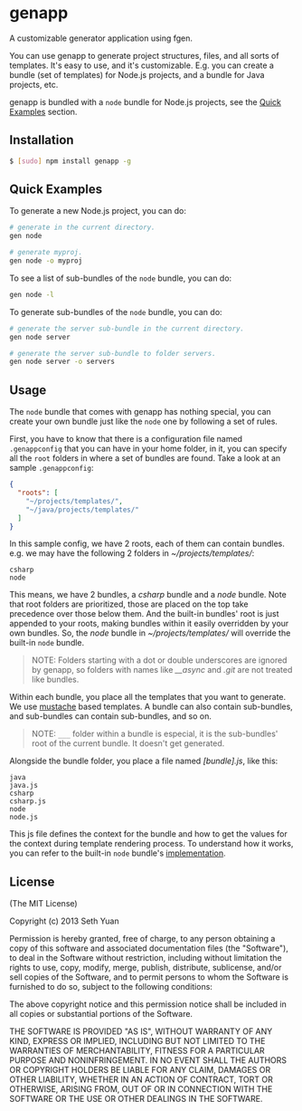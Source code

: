 # genapp

A customizable generator application using fgen.

You can use genapp to generate project structures, files, and all sorts of templates. It's easy to use, and it's customizable. E.g. you can create a bundle (set of templates) for Node.js projects, and a bundle for Java projects, etc.

genapp is bundled with a `node` bundle for Node.js projects, see the [Quick Examples](#quick-examples) section.

## Installation

```bash
$ [sudo] npm install genapp -g
```

## Quick Examples

To generate a new Node.js project, you can do:

```bash
# generate in the current directory.
gen node

# generate myproj.
gen node -o myproj
```

To see a list of sub-bundles of the `node` bundle, you can do:

```bash
gen node -l
```

To generate sub-bundles of the `node` bundle, you can do:

```bash
# generate the server sub-bundle in the current directory.
gen node server

# generate the server sub-bundle to folder servers.
gen node server -o servers
```

## Usage

The `node` bundle that comes with genapp has nothing special, you can create your own bundle just like the `node` one by following a set of rules.

First, you have to know that there is a configuration file named `.genappconfig` that you can have in your home folder, in it, you can specify all the `root` folders in where a set of bundles are found. Take a look at an sample `.genappconfig`:

```json
{
  "roots": [
    "~/projects/templates/",
    "~/java/projects/templates/"
  ]
}
```

In this sample config, we have 2 roots, each of them can contain bundles. e.g. we may have the following 2 folders in _~/projects/templates/_:

```
csharp
node
```

This means, we have 2 bundles, a _csharp_ bundle and a _node_ bundle. Note that root folders are prioritized, those are placed on the top take precedence over those below them. And the built-in bundles' root is just appended to your roots, making bundles within it easily overridden by your own bundles. So, the _node_ bundle in _~/projects/templates/_ will override the built-in `node` bundle.

> NOTE: Folders starting with a dot or double underscores are ignored by genapp, so folders with names like *__async* and *.git* are not treated like bundles.

Within each bundle, you place all the templates that you want to generate. We use [mustache](http://mustache.github.com) based templates. A bundle can also contain sub-bundles, and sub-bundles can contain sub-bundles, and so on.

> NOTE: `___` folder within a bundle is especial, it is the sub-bundles' root of the current bundle. It doesn't get generated.

Alongside the bundle folder, you place a file named _[bundle].js_, like this:

```
java
java.js
csharp
csharp.js
node
node.js
```

This js file defines the context for the bundle and how to get the values for the context during template rendering process. To understand how it works, you can refer to the built-in `node` bundle's [implementation](https://github.com/sethyuan/genapp/tree/master/bundles).

## License

(The MIT License)

Copyright (c) 2013 Seth Yuan

Permission is hereby granted, free of charge, to any person obtaining a copy
of this software and associated documentation files (the "Software"), to deal
in the Software without restriction, including without limitation the rights
to use, copy, modify, merge, publish, distribute, sublicense, and/or sell
copies of the Software, and to permit persons to whom the Software is
furnished to do so, subject to the following conditions:

The above copyright notice and this permission notice shall be included in
all copies or substantial portions of the Software.

THE SOFTWARE IS PROVIDED "AS IS", WITHOUT WARRANTY OF ANY KIND, EXPRESS OR
IMPLIED, INCLUDING BUT NOT LIMITED TO THE WARRANTIES OF MERCHANTABILITY,
FITNESS FOR A PARTICULAR PURPOSE AND NONINFRINGEMENT. IN NO EVENT SHALL THE
AUTHORS OR COPYRIGHT HOLDERS BE LIABLE FOR ANY CLAIM, DAMAGES OR OTHER
LIABILITY, WHETHER IN AN ACTION OF CONTRACT, TORT OR OTHERWISE, ARISING FROM,
OUT OF OR IN CONNECTION WITH THE SOFTWARE OR THE USE OR OTHER DEALINGS IN
THE SOFTWARE.
